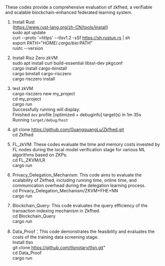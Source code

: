 These codes provide a comprehensive evaluation of zkfhed,  a verifiable and scalable blockchain-enhanced federated learning system.

1. Install Rust  
(https://www.rust-lang.org/zh-CN/tools/install)  
sudo apt update  
curl --proto '=https' --tlsv1.2 -sSf https://sh.rustup.rs | sh  
export PATH="$HOME/.cargo/bin:$PATH"  
rustc --version  

2. Install Risz Zero zkVM  
sudo apt install curl build-essential libssl-dev pkgconf  
cargo install cargo-binstall  
cargo binstall cargo-risczero  
cargo risczero install  
 
3. test zkVM  
cargo risczero new my_project  
cd my_project  
cargo run  
Successfully running will display:    
    Finished `dev` profile [optimized + debuginfo] target(s) in 1m 35s  
    Running `target/debug/host`  

4. git clone https://github.com/GuangguangLu/Zkfhed.git  
cd Zkfhed  

4. FL_zkVM: These codes evaluate the time and memory costs invested by FL nodes during the local model verification stage for various ML algorithms based on ZKPs.  
cd FL_ZKVM/LR  
cargo run

6. Privacy_Delegation_Mechanism: This code aims to evaluate the scalability of Zkfhed, including running time, online time, and communication overhead during the delegation learning process.  
cd Privacy_Delegation_Mechanism/ZKVM+FHE+NN  
cargo run

7. Blockchain_Query: This code evaluates the query efficiency of the transaction indexing mechanism in Zkfhed.  
cd Blockchain_Query  
cargo run  

8. Data_Proof：This code demonstrates the feasibility and evaluates the costs of the training data screening stage.  
Install tlsn  
git clone https://github.com/tlsnotary/tlsn.git"  
cd Data_Proof  
cargo run  
